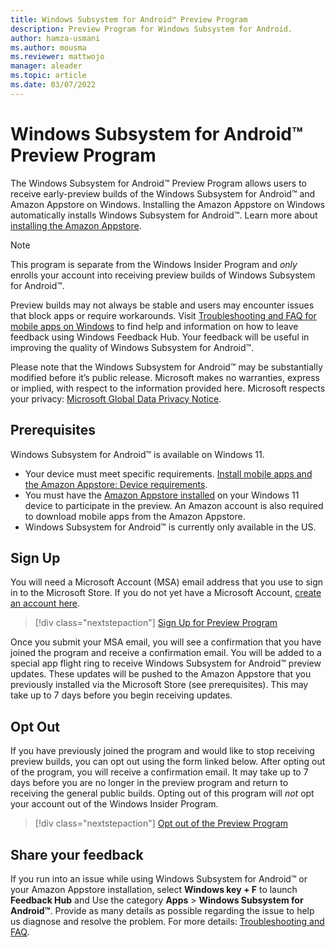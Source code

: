 ```yaml
---
title: Windows Subsystem for Android™️ Preview Program
description: Preview Program for Windows Subsystem for Android.
author: hamza-usmani
ms.author: mousma
ms.reviewer: mattwojo
manager: aleader
ms.topic: article
ms.date: 03/07/2022
---
```


# Windows Subsystem for Android™️ Preview Program

The Windows Subsystem for Android™️ Preview Program allows users to receive early-preview builds of the Windows Subsystem for Android™ and Amazon Appstore on Windows. Installing the Amazon Appstore on Windows automatically installs Windows Subsystem for Android™️. Learn more about [installing the Amazon Appstore](https://support.microsoft.com/en-us/windows/install-mobile-apps-and-the-amazon-appstore-f8d0abb5-44ad-47d8-b9fb-ad6b1459ff6c).

> [!NOTE]
> This program is separate from the Windows Insider Program and *only* enrolls your account into receiving preview builds of Windows Subsystem for Android™️. 

Preview builds may not always be stable and users may encounter issues that block apps or require workarounds. Visit [Troubleshooting and FAQ for mobile apps on Windows](https://support.microsoft.com/windows/troubleshooting-and-faq-for-mobile-apps-on-windows-d6062afd-98a1-4018-a7c8-6b3b680a2ea5) to find help and information on how to leave feedback using Windows Feedback Hub. Your feedback will be useful in improving the quality of Windows Subsystem for Android™️.

Please note that the Windows Subsystem for Android™ may be substantially modified before it’s public release. Microsoft makes no warranties, express or implied, with respect to the information provided here. Microsoft respects your privacy: [Microsoft Global Data Privacy Notice](https://privacy.microsoft.com/data-privacy-notice).


## Prerequisites

Windows Subsystem for Android™️ is available on Windows 11. 

- Your device must meet specific requirements. [Install mobile apps and the Amazon Appstore: Device requirements](https://support.microsoft.com/windows/install-mobile-apps-and-the-amazon-appstore-f8d0abb5-44ad-47d8-b9fb-ad6b1459ff6c).
- You must have the [Amazon Appstore installed](https://support.microsoft.com/windows/install-mobile-apps-and-the-amazon-appstore-f8d0abb5-44ad-47d8-b9fb-ad6b1459ff6c) on your Windows 11 device to participate in the preview. An Amazon account is also required to download mobile apps from the Amazon Appstore.
- Windows Subsystem for Android™️ is currently only available in the US.

## Sign Up

You will need a Microsoft Account (MSA) email address that you use to sign in to the Microsoft Store. If you do not yet have a Microsoft Account, [create an account here](https://account.microsoft.com/account).

> [!div class="nextstepaction"]
> [Sign Up for Preview Program](https://aka.ms/WSAPreviewProgram)

Once you submit your MSA email, you will see a confirmation that you have joined the program and receive a confirmation email. You will be added to a special app flight ring to receive Windows Subsystem for Android™️ preview updates. These updates will be pushed to the Amazon Appstore that you previously installed via the Microsoft Store (see prerequisites). This may take up to 7 days before you begin receiving updates.

## Opt Out

If you have previously joined the program and would like to stop receiving preview builds, you can opt out using the form linked below. After opting out of the program, you will receive a confirmation email. It may take up to 7 days before you are no longer in the preview program and return to receiving the general public builds. Opting out of this program will *not* opt your account out of the Windows Insider Program. 

> [!div class="nextstepaction"]
> [Opt out of the Preview Program](https://aka.ms/WSAPreviewProgramOptOut)

## Share your feedback

If you run into an issue while using Windows Subsystem for Android™️ or your Amazon Appstore installation, select **Windows key + F** to launch **Feedback Hub** and Use the category **Apps** > **Windows Subsystem for Android™️**. Provide as many details as possible regarding the issue to help us diagnose and resolve the problem.
For more details: [Troubleshooting and FAQ](https://support.microsoft.com/windows/troubleshooting-and-faq-for-mobile-apps-on-windows-d6062afd-98a1-4018-a7c8-6b3b680a2ea5).
